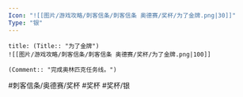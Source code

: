 ```yaml
---
Icon: "![[图片/游戏攻略/刺客信条/刺客信条 奥德赛/奖杯/为了金牌.png|30]]"
Type: "银"
---
```

```ad-common-silver-trophy
title: (Title:: "为了金牌")
![[图片/游戏攻略/刺客信条/刺客信条 奥德赛/奖杯/为了金牌.png|100]]

(Comment:: "完成奥林匹克任务线。")
```

#刺客信条/奥德赛/奖杯 #奖杯 #奖杯/银
